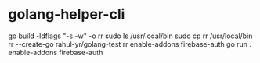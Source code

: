 # golang-helper-cli

go build -ldflags "-s -w" -o rr
sudo ls /usr/local/bin
sudo cp rr /usr/local/bin
rr --create-go rahul-yr/golang-test
rr enable-addons firebase-auth
go run . enable-addons firebase-auth